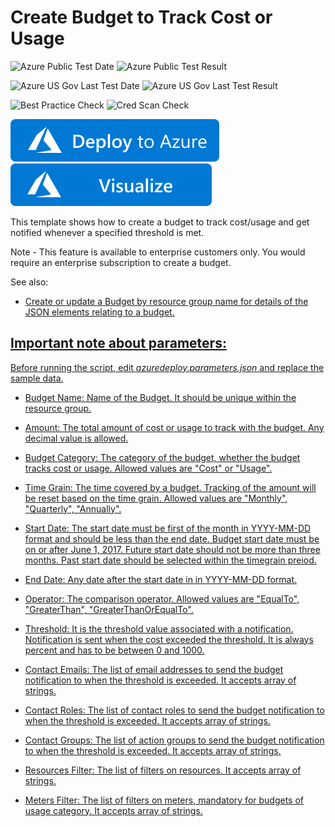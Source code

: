 # Create Budget to Track Cost or Usage

![Azure Public Test Date](https://azurequickstartsservice.blob.core.windows.net/badges/create-budget/PublicLastTestDate.svg)
![Azure Public Test Result](https://azurequickstartsservice.blob.core.windows.net/badges/create-budget/PublicDeployment.svg)

![Azure US Gov Last Test Date](https://azurequickstartsservice.blob.core.windows.net/badges/create-budget/FairfaxLastTestDate.svg)
![Azure US Gov Last Test Result](https://azurequickstartsservice.blob.core.windows.net/badges/create-budget/FairfaxDeployment.svg)

![Best Practice Check](https://azurequickstartsservice.blob.core.windows.net/badges/create-budget/BestPracticeResult.svg)
![Cred Scan Check](https://azurequickstartsservice.blob.core.windows.net/badges/create-budget/CredScanResult.svg)

[![Deploy To Azure](https://raw.githubusercontent.com/Azure/azure-quickstart-templates/master/1-CONTRIBUTION-GUIDE/images/deploytoazure.svg?sanitize=true)]("https://portal.azure.com/#create/Microsoft.Template/uri/https%3A%2F%2Fraw.githubusercontent.com%2FAzure%2Fazure-quickstart-templates%2Fmaster%2Fcreate-budget%2Fazuredeploy.json")
[![Visualize](https://raw.githubusercontent.com/Azure/azure-quickstart-templates/master/1-CONTRIBUTION-GUIDE/images/visualizebutton.svg?sanitize=true)]("http://armviz.io/#/?load=https%3A%2F%2Fraw.githubusercontent.com%2FAzure%2Fazure-quickstart-templates%2Fmaster%2Fcreate-budget%2Fazuredeploy.json")

This template shows how to create a budget to track cost/usage and get notified
whenever a specified threshold is met.

Note - This feature is available to enterprise customers only. You would require
an enterprise subscription to create a budget.

See also:

- <a href="https://docs.microsoft.com/en-us/rest/api/consumption/budgets/createorupdatebyresourcegroupname">Create
  or update a Budget by resource group name for details of the JSON elements
  relating to a budget.

## Important note about parameters:

Before running the script, edit _azuredeploy.parameters.json_ and replace the
sample data.

- Budget Name: Name of the Budget. It should be unique within the resource
  group.

- Amount: The total amount of cost or usage to track with the budget. Any
  decimal value is allowed.

- Budget Category: The category of the budget, whether the budget tracks cost or
  usage. Allowed values are "Cost" or "Usage".

- Time Grain: The time covered by a budget. Tracking of the amount will be reset
  based on the time grain. Allowed values are "Monthly", "Quarterly",
  "Annually".

- Start Date: The start date must be first of the month in YYYY-MM-DD format and
  should be less than the end date. Budget start date must be on or after June
  1, 2017. Future start date should not be more than three months. Past start
  date should be selected within the timegrain preiod.

- End Date: Any date after the start date in in YYYY-MM-DD format.

- Operator: The comparison operator. Allowed values are "EqualTo",
  "GreaterThan", "GreaterThanOrEqualTo".

- Threshold: It is the threshold value associated with a notification.
  Notification is sent when the cost exceeded the threshold. It is always
  percent and has to be between 0 and 1000.

- Contact Emails: The list of email addresses to send the budget notification to
  when the threshold is exceeded. It accepts array of strings.

- Contact Roles: The list of contact roles to send the budget notification to
  when the threshold is exceeded. It accepts array of strings.

- Contact Groups: The list of action groups to send the budget notification to
  when the threshold is exceeded. It accepts array of strings.

- Resources Filter: The list of filters on resources. It accepts array of
  strings.

- Meters Filter: The list of filters on meters, mandatory for budgets of usage
  category. It accepts array of strings.
